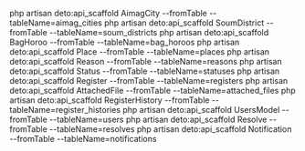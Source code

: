 php artisan deto:api_scaffold AimagCity --fromTable --tableName=aimag_cities
php artisan deto:api_scaffold SoumDistrict --fromTable --tableName=soum_districts
php artisan deto:api_scaffold BagHoroo --fromTable --tableName=bag_horoos
php artisan deto:api_scaffold Place --fromTable --tableName=places
php artisan deto:api_scaffold Reason --fromTable --tableName=reasons
php artisan deto:api_scaffold Status --fromTable --tableName=statuses
php artisan deto:api_scaffold Register --fromTable --tableName=registers
php artisan deto:api_scaffold AttachedFile --fromTable --tableName=attached_files
php artisan deto:api_scaffold RegisterHistory --fromTable --tableName=register_histories
php artisan deto:api_scaffold UsersModel --fromTable --tableName=users
php artisan deto:api_scaffold Resolve --fromTable --tableName=resolves
php artisan deto:api_scaffold Notification --fromTable --tableName=notifications
